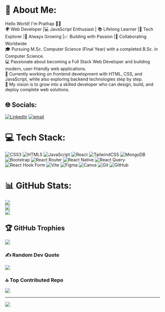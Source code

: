 # 💫 About Me:
Hello World! I'm Prathap 👨‍💻<br>🌍 Web Developer |💻 JavaScript Enthusiast | 📚 Lifelong Learner |🚀 Tech Explorer |🌱 Always Growing |📈 Building with Passion |🤝 Collaborating Worldwide<br>🎓 Pursuing M.Sc. Computer Science (Final Year) with a completed B.Sc. in Computer Science.<br>💻 Passionate about becoming a Full Stack Web Developer and building modern, user-friendly web applications.<br>🌱 Currently working on frontend development with HTML, CSS, and JavaScript, while also exploring backend technologies step by step.<br>🚀 My vision is to grow into a skilled developer who can design, build, and deploy complete web solutions.<br>


## 🌐 Socials:
[![LinkedIn](https://img.shields.io/badge/LinkedIn-%230077B5.svg?logo=linkedin&logoColor=white)](https://linkedin.com/in/in/prathap-kalaivani-2aab562a3) [![email](https://img.shields.io/badge/Email-D14836?logo=gmail&logoColor=white)](mailto:prathapkalaivani8@gmail.com) 

# 💻 Tech Stack:
![CSS3](https://img.shields.io/badge/css3-%231572B6.svg?style=flat-square&logo=css3&logoColor=white) ![HTML5](https://img.shields.io/badge/html5-%23E34F26.svg?style=flat-square&logo=html5&logoColor=white) ![JavaScript](https://img.shields.io/badge/javascript-%23323330.svg?style=flat-square&logo=javascript&logoColor=%23F7DF1E) ![React](https://img.shields.io/badge/react-%2320232a.svg?style=flat-square&logo=react&logoColor=%2361DAFB) ![TailwindCSS](https://img.shields.io/badge/tailwindcss-%2338B2AC.svg?style=flat-square&logo=tailwind-css&logoColor=white) ![MongoDB](https://img.shields.io/badge/MongoDB-%234ea94b.svg?style=flat-square&logo=mongodb&logoColor=white) ![Bootstrap](https://img.shields.io/badge/bootstrap-%238511FA.svg?style=flat-square&logo=bootstrap&logoColor=white) ![React Router](https://img.shields.io/badge/React_Router-CA4245?style=flat-square&logo=react-router&logoColor=white) ![React Native](https://img.shields.io/badge/react_native-%2320232a.svg?style=flat-square&logo=react&logoColor=%2361DAFB) ![React Query](https://img.shields.io/badge/-React%20Query-FF4154?style=flat-square&logo=react%20query&logoColor=white) ![React Hook Form](https://img.shields.io/badge/React%20Hook%20Form-%23EC5990.svg?style=flat-square&logo=reacthookform&logoColor=white) ![Vite](https://img.shields.io/badge/vite-%23646CFF.svg?style=flat-square&logo=vite&logoColor=white) ![Figma](https://img.shields.io/badge/figma-%23F24E1E.svg?style=flat-square&logo=figma&logoColor=white) ![Canva](https://img.shields.io/badge/Canva-%2300C4CC.svg?style=flat-square&logo=Canva&logoColor=white) ![Git](https://img.shields.io/badge/git-%23F05033.svg?style=flat-square&logo=git&logoColor=white) ![GitHub](https://img.shields.io/badge/github-%23121011.svg?style=flat-square&logo=github&logoColor=white)
# 📊 GitHub Stats:
![](https://github-readme-stats.vercel.app/api?username=prathap2736&theme=shadow_blue&hide_border=false&include_all_commits=false&count_private=false)<br/>
![](https://nirzak-streak-stats.vercel.app/?user=prathap2736&theme=shadow_blue&hide_border=false)<br/>
![](https://github-readme-stats.vercel.app/api/top-langs/?username=prathap2736&theme=shadow_blue&hide_border=false&include_all_commits=false&count_private=false&layout=compact)

## 🏆 GitHub Trophies
![](https://github-profile-trophy.vercel.app/?username=prathap2736&theme=radical&no-frame=false&no-bg=false&margin-w=4)

### ✍️ Random Dev Quote
![](https://quotes-github-readme.vercel.app/api?type=horizontal&theme=radical)

### 🔝 Top Contributed Repo
![](https://github-contributor-stats.vercel.app/api?username=prathap2736&limit=5&theme=shadow_blue&combine_all_yearly_contributions=true)

---
[![](https://visitcount.itsvg.in/api?id=prathap2736&icon=0&color=0)](https://visitcount.itsvg.in)

<!-- Proudly created with GPRM ( https://gprm.itsvg.in ) -->
